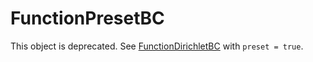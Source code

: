 # FunctionPresetBC

This object is deprecated. See [FunctionDirichletBC](/FunctionDirichletBC.md) with `preset = true`.
